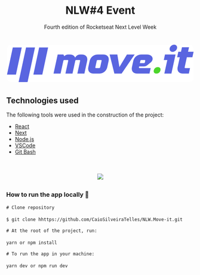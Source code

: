 <h1 align="center">
    NLW#4 Event
</h1>
   
</h1>
<p align="center"> Fourth edition of Rocketseat Next Level Week </p>

<h1 align="center">
  <img width="500" style="border-radius: 10px" height="auto" alt="MoveIt" title="#MoveIt" src="public/logo-full.svg" />
</h1>


<h2 id="technologies"> Technologies used </h2>

The following tools were used in the construction of the project:

- [React](https://reactjs.org)
- [Next](https://nextjs.org)
- [Node.js](https://nodejs.org/en/)
- [VSCode](https://code.visualstudio.com)
- [Git Bash](https://gitforwindows.org/)



<h1 align="center">
 <img src=public/Demo.gif  />
</h1>

### How to run the app locally 🤔
```
# Clone repository

$ git clone hhttps://github.com/CaioSilveiraTelles/NLW.Move-it.git
```

```
# At the root of the project, run:

yarn or npm install
```

```
# To run the app in your machine:

yarn dev or npm run dev
```
